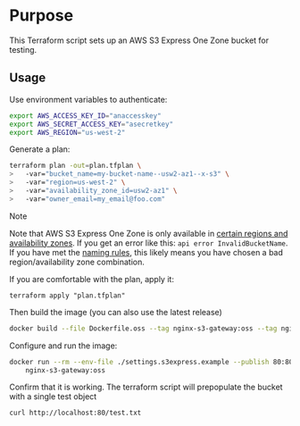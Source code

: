 # Purpose
This Terraform script sets up an AWS S3 Express One Zone bucket for testing.

## Usage
Use environment variables to authenticate:

```bash
export AWS_ACCESS_KEY_ID="anaccesskey"
export AWS_SECRET_ACCESS_KEY="asecretkey"
export AWS_REGION="us-west-2"
```

Generate a plan:
```bash
terraform plan -out=plan.tfplan \
>   -var="bucket_name=my-bucket-name--usw2-az1--x-s3" \
>   -var="region=us-west-2" \
>   -var="availability_zone_id=usw2-az1" \
>   -var="owner_email=my_email@foo.com"
```
> [!NOTE] 
> Note that AWS S3 Express One Zone is only available in [certain regions and availability zones](https://docs.aws.amazon.com/AmazonS3/latest/userguide/s3-express-networking.html#s3-express-endpoints). If you get an error like this: `api error InvalidBucketName`.  If you have met the [naming rules](https://docs.aws.amazon.com/AmazonS3/latest/userguide/directory-bucket-naming-rules.html), this likely means you have chosen a bad region/availability zone combination.


If you are comfortable with the plan, apply it:
```
terraform apply "plan.tfplan"
```

Then build the image (you can also use the latest release)
```bash
docker build --file Dockerfile.oss --tag nginx-s3-gateway:oss --tag nginx-s3-gateway .
```

Configure and run the image:

```bash
docker run --rm --env-file ./settings.s3express.example --publish 80:80 --name nginx-s3-gateway \
    nginx-s3-gateway:oss
```

Confirm that it is working. The terraform script will prepopulate the bucket with a single test object
```bash
curl http://localhost:80/test.txt
```
